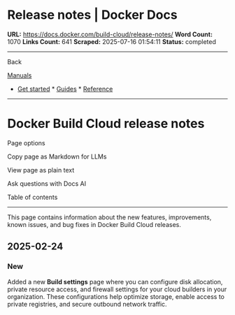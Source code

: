# Release notes | Docker Docs

**URL:** https://docs.docker.com/build-cloud/release-notes/
**Word Count:** 1070
**Links Count:** 641
**Scraped:** 2025-07-16 01:54:11
**Status:** completed

---

Back

[Manuals](https://docs.docker.com/manuals/)

  * [Get started](https://docs.docker.com/get-started/)   * [Guides](https://docs.docker.com/guides/)   * [Reference](https://docs.docker.com/reference/)

* * *

# Docker Build Cloud release notes

Page options

Copy page as Markdown for LLMs

View page as plain text

Ask questions with Docs AI

Table of contents

* * *

This page contains information about the new features, improvements, known issues, and bug fixes in Docker Build Cloud releases.

## 2025-02-24

### New

Added a new **Build settings** page where you can configure disk allocation, private resource access, and firewall settings for your cloud builders in your organization. These configurations help optimize storage, enable access to private registries, and secure outbound network traffic.